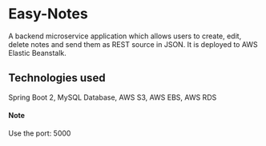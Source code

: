 # Easy-Notes

A backend microservice application which allows users to create, edit, delete notes and send them as REST source in JSON.
It is deployed to AWS Elastic Beanstalk.
## Technologies used

Spring Boot 2, MySQL Database, AWS S3, AWS EBS, AWS RDS

#### Note
Use the port: 5000


